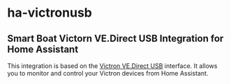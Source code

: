 # ha-victronusb

## Smart Boat Victorn VE.Direct USB Integration for Home Assistant

This integration is based on the [Victron VE.Direct USB](https://www.victronenergy.com/accessories/ve-direct-to-usb-interface) interface. It allows you to monitor and control your Victron devices from Home Assistant.

